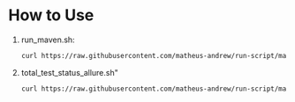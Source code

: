 # How to Use

1. run_maven.sh:
   ```bash
   curl https://raw.githubusercontent.com/matheus-andrew/run-script/main/run_maven.sh | bash -s -- [number of iteration]

2. total_test_status_allure.sh"
   ```bash
   curl https://raw.githubusercontent.com/matheus-andrew/run-script/main/total_test_status_allure.sh | bash -s -- [path to allure resut dir]
